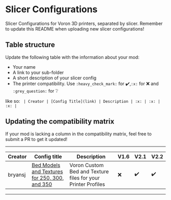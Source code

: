 # Slicer Configurations

Slicer Configurations for Voron 3D printers, separated by slicer.
Remember to update this README when uploading new slicer configurations!

## Table structure

Update the following table with the information about your mod:
- Your name
- A link to your sub-folder
- A short description of your slicer config
- The printer compatibility. Use `:heavy_check_mark:` for :heavy_check_mark:,`:x:` for :x: and `:grey_question:` for :grey_question:

like so:
`
| Creator | [Config Title](link) | Description | :x: | :x: | :x: |`

## Updating the compatibility matrix

If your mod is lacking a column in the compatibility matrix, feel free to submit a PR to get it updated!

---

| Creator | Config title | Description | V1.6 | V2.1 | V2.2 |
|---------|--------------|-------------|------|------|------|
| bryansj  | [Bed Models and Textures for 250, 300, and 350](./PrusaSlicer/bryansj) | Voron Custom Bed and Texture files for your Printer Profiles | :x: | :heavy_check_mark: | :heavy_check_mark: |


---
